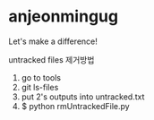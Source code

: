 # anjeonmingug

Let's make a difference!

untracked files 제거방법
1. go to tools
2. git ls-files
3. put 2's outputs into untracked.txt
4. $ python rmUntrackedFile.py
